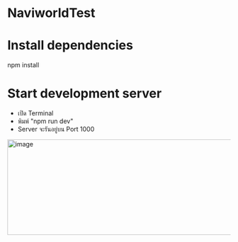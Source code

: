 # NaviworldTest

# Install dependencies
npm install

# Start development server
- เปิด Terminal 
- พิมพ์ "npm run dev"
- Server จะรันอยู่บน Port 1000 
<img width="1826" height="216" alt="image" src="https://github.com/user-attachments/assets/d75524f4-9c3d-42cd-9a61-ae8ff51c104b" />

